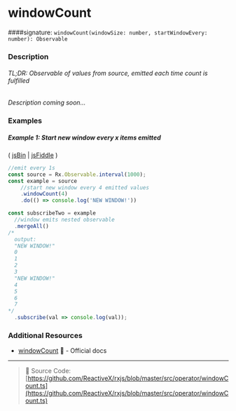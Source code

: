 # windowCount
####signature: `windowCount(windowSize: number, startWindowEvery: number): Observable`

### Description

###### TL;DR: Observable of values from source, emitted each time count is fulfilled

*Description coming soon...*

### Examples

##### Example 1: Start new window every x items emitted

( [jsBin](http://jsbin.com/nezuvacexe/1/edit?js,console) | [jsFiddle](https://jsfiddle.net/btroncone/xjgbnqp5/) )

```js
//emit every 1s
const source = Rx.Observable.interval(1000);
const example = source
    //start new window every 4 emitted values
    .windowCount(4)
    .do(() => console.log('NEW WINDOW!'))

const subscribeTwo = example 
  //window emits nested observable
  .mergeAll()
/*
  output:
  "NEW WINDOW!"
  0
  1
  2
  3
  "NEW WINDOW!"
  4
  5
  6
  7 
*/
  .subscribe(val => console.log(val));
```


### Additional Resources
* [windowCount](http://reactivex.io/rxjs/class/es6/Observable.js~Observable.html#instance-method-windowCount) :newspaper: - Official docs

---
> :file_folder: Source Code:  [https://github.com/ReactiveX/rxjs/blob/master/src/operator/windowCount.ts](https://github.com/ReactiveX/rxjs/blob/master/src/operator/windowCount.ts)